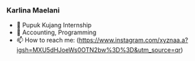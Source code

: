 ### Karlina Maelani
- 🔭 Pupuk Kujang Internship
- 👯 Accounting, Programming
- 📫 How to reach me: (https://www.instagram.com/xyznaa.a?igsh=MXU5dHJoeWs0OTN2bw%3D%3D&utm_source=qr)

